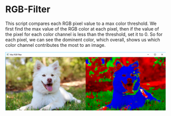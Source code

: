 # RGB-Filter

This script compares each RGB pixel value to a max color threshold. We first find the max value of the RGB color at each pixel, then if the value of the pixel for each color channel is less than the threshold, set it to 0. So for each pixel, we can see the dominent color, which overall, shows us which color channel contributes the most to an image.

![alt text](rbgFilter.png "Result")
